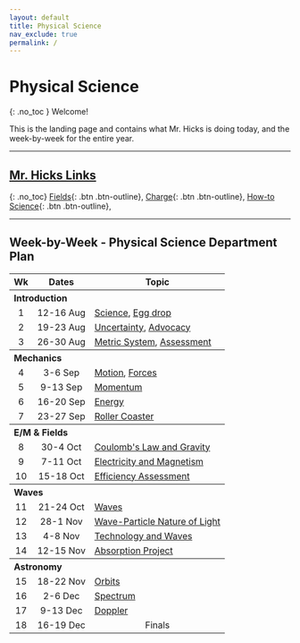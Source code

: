 ```yaml
---
layout: default
title: Physical Science
nav_exclude: true
permalink: /
---
```


# Physical Science
{: .no_toc }
Welcome!

This is the landing page and contains what Mr. Hicks is doing today, and the week-by-week for the entire year.

---
## [Mr. Hicks Links](/mr-hicks)
{: .no_toc}
[Fields](/mr-hicks#fields){: .btn .btn-outline},
[Charge](/mr-hicks#charge){: .btn .btn-outline},
[How-to Science](/mr-hicks#how-to-science){: .btn .btn-outline},
<!-- [](/mr-hicks#){: .btn .btn-outline}
[](/mr-hicks#){: .btn .btn-outline}
 -->

---

## Week-by-Week - Physical Science Department Plan
<table>
  <tr>
    <th align="center">Wk</th>
    <th align="center">Dates</th>
    <th>Topic</th>
  </tr>
  <tr>
    <th colspan="3" align="left">Introduction</th>
  </tr>
  <tr>
    <td align="center">1</td>
    <td align="center">12-16 Aug</td>
    <td><a href='./units/0 introduction/1 science'>Science</a>, <a href='./units/0 introduction/2 eggdrop'>Egg drop</a></td>
  </tr>
  <tr>
    <td align="center">2</td>
    <td align="center">19-23 Aug</td>
    <td><a href='./units/0 introduction/3 uncertainty'>Uncertainty</a>, <a href='./units/0 introduction/4 advocacy and tech'>Advocacy</a></td>
  </tr>
  <tr>
    <td align="center">3</td>
    <td align="center">26-30 Aug</td>
    <td><a href='./units/0 introduction/5 metric'>Metric System</a>, <a href='./units/0 introduction/6 assessment practice'>Assessment</a></td>
  </tr>
  <tr>
    <th colspan="3" align="left">Mechanics</th>
  </tr>
  <tr>
    <td align="center">4</td>
    <td align="center">3-6 Sep</td>
    <td><a href='./units/1 mechanics/2 motion'>Motion</a>, <a href='./units/1 mechanics/3 forces'>Forces</a></td>
  </tr>
  <tr>
    <td align="center">5</td>
    <td align="center">9-13 Sep</td>
    <td><a href='./units/1 mechanics/4 momentum'>Momentum</a></td>
  </tr>
  <tr>
    <td align="center">6</td>
    <td align="center">16-20 Sep</td>
    <td><a href='./units/1 mechanics/5 energy'>Energy</a></td>
  </tr>
  <tr>
    <td align="center">7</td>
    <td align="center">23-27 Sep</td>
    <td><a href='./units/1 mechanics/6 roller coaster'>Roller Coaster</a></td>
  </tr>
  <tr>
    <th colspan="3" align="left">E/M &amp; Fields</th>
  </tr>
  <tr>
    <td align="center">8</td>
    <td align="center">30-4 Oct</td>
    <td><a href='./units/2 em-fields/'>Coulomb's Law and Gravity</a></td>
  </tr>
  <tr>
    <td align="center">9</td>
    <td align="center">7-11 Oct</td>
    <td><a href='./units/2 em-fields/'>Electricity and Magnetism</a></td>
  </tr>
  <tr>
    <td align="center">10</td>
    <td align="center">15-18 Oct</td>
    <td><a href='./units/2 em-fields/'>Efficiency Assessment</a></td>
  </tr>
  <tr>
    <th colspan="3" align="left">Waves</th>
  </tr>
  <tr>
    <td align="center">11</td>
    <td align="center">21-24 Oct</td>
    <td><a href='./units/3 waves/'>Waves</a></td>
  </tr>
  <tr>
    <td align="center">12</td>
    <td align="center">28-1 Nov</td>
    <td><a href='./units/3 waves/'>Wave-Particle Nature of Light</a></td>
  </tr>
  <tr>
    <td align="center">13</td>
    <td align="center">4-8 Nov</td>
    <td><a href='./units/3 waves/'>Technology and Waves</a></td>
  </tr>
  <tr>
    <td align="center">14</td>
    <td align="center">12-15 Nov</td>
    <td><a href='./units/3 waves/'>Absorption Project</a></td>
  </tr>
  <tr>
    <th colspan="3" align="left">Astronomy</th>
  </tr>
  <tr>
    <td align="center">15</td>
    <td align="center">18-22 Nov</td>
    <td><a href='./units/4 astronomy'>Orbits</a></td>
  </tr>
  <tr>
    <td align="center">16</td>
    <td align="center">2-6 Dec</td>
    <td><a href='./units/4 astronomy'>Spectrum</a></td>
  </tr>
  <tr>
    <td align="center">17</td>
    <td align="center">9-13 Dec</td>
    <td><a href='./units/4 astronomy'>Doppler</a></td>
  </tr>
  <tr>
    <td align="center">18</td>
    <td align="center">16-19 Dec</td>
    <td align="center">Finals</td>
  </tr>
</table>



